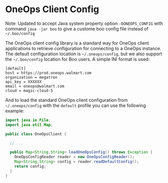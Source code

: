 # OneOps Client Config

Note: Updated to accept Java system property option `-DONEOPS_CONFIG` with command `java -jar boo` to give a custome boo config file instead of `~/.boo/config`

The OneOps client config library is a standard way for OneOps client applications to retrieve configuration for connecting to a OneOps instance. The default configuration location is `~/.oneops/config`, but we also support the `~/.boo/config` location for Boo users. A simple INI format is used:

```
[default]
host = https://prod.oneops.walmart.com
organization = megatron
api_key = XXXXXX
email = oneops@walmart.com
cloud = magic-cloud-5
```

And to load the standard OneOps client configuration from `~/.oneops/config` with the `default` profile you can use the following example:

```java
import java.io.File;
import java.util.Map;

public class OneOpsClient {

  // ...

  public Map<String,String> loadOneOpsConfig() throws Exception {
    OneOpsConfigReader reader = new OneOpsConfigReader();
    Map<String,String> config = reader.readDefaultConfig();
    return config;
  }
}
```
